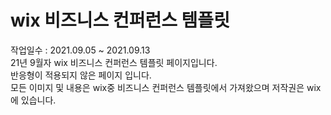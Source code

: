 # wix 비즈니스 컨퍼런스 템플릿
작업일수 : 2021.09.05 ~ 2021.09.13 <br>
21년 9월자 wix 비즈니스 컨퍼런스 템플릿 페이지입니다. <br>
반응형이 적용되지 않은 페이지 입니다. <br>
모든 이미지 및 내용은 wix중 비즈니스 컨퍼런스 템플릿에서 가져왔으며 저작권은 wix에 있습니다.
